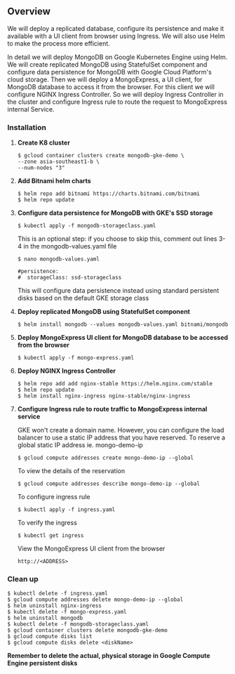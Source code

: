 ## Overview
We will deploy a replicated database, configure its persistence and make it available with a UI client from browser using Ingress. We will also use Helm to make the process more efficient.

In detail we will deploy MongoDB on Google Kubernetes Engine using Helm. We will create replicated MongoDB using StatefulSet component and configure data persistence for MongoDB with Google Cloud Platform's cloud storage. Then we will deploy a MongoExpress, a UI client, for MongoDB database to access it from the browser. For this client we will configure NGINX Ingress Controller. So we will deploy Ingress Controller in the cluster and configure Ingress rule to route the request to MongoExpress internal Service.

### Installation
1. **Create K8 cluster**

   ```
   $ gcloud container clusters create mongodb-gke-demo \
   --zone asia-southeast1-b \
   --num-nodes "3"  
   ```

2. **Add Bitnami helm charts**

   ```
   $ helm repo add bitnami https://charts.bitnami.com/bitnami
   $ helm repo update
   ```

3. **Configure data persistence for MongoDB with GKE's SSD storage**

   ```
   $ kubectl apply -f mongodb-storageclass.yaml 
   ```
   This is an optional step: if you choose to skip this, comment out lines 3-4 in the mongodb-values.yaml file 
   ```
   $ nano mongodb-values.yaml
   
   #persistence:
   #  storageClass: ssd-storageclass
   ```
   This will configure data persistence instead using standard persistent disks based on the default GKE storage class

4. **Deploy replicated MongoDB using StatefulSet component**

   ```
   $ helm install mongodb --values mongodb-values.yaml bitnami/mongodb
   ```

5. **Deploy MongoExpress UI client for MongoDB database to be accessed from the browser**
   
   ```
   $ kubectl apply -f mongo-express.yaml
   ```

6. **Deploy NGINX Ingress Controller**

   ```
   $ helm repo add add nginx-stable https://helm.nginx.com/stable
   $ helm repo update
   $ helm install nginx-ingress nginx-stable/nginx-ingress
   ```

7. **Configure Ingress rule to route traffic to MongoExpress internal service**
   
   GKE won't create a domain name. However, you can configure the load balancer to use a static IP address that you have reserved. To reserve a global static IP address ie. mongo-demo-ip
   ```
   $ gcloud compute addresses create mongo-demo-ip --global
   ```
   To view the details of the reservation
   ```
   $ gcloud compute addresses describe mongo-demo-ip --global
   ```
   To configure ingress rule
   ```
   $ kubectl apply -f ingress.yaml
   ```
   To verify the ingress
   ```
   $ kubectl get ingress
   ```
   View the MongoExpress UI client from the browser
    ```
   http://<ADDRESS>
   ```
   
### Clean up
```
$ kubectl delete -f ingress.yaml
$ gcloud compute addresses delete mongo-demo-ip --global
$ helm uninstall nginx-ingress
$ kubectl delete -f mongo-express.yaml
$ helm uninstall mongodb
$ kubectl delete -f mongodb-storageclass.yaml
$ gcloud container clusters delete mongodb-gke-demo
$ gcloud compute disks list
$ gcloud compute disks delete <diskName>
```
**Remember to delete the actual, physical storage in Google Compute Engine persistent disks**
